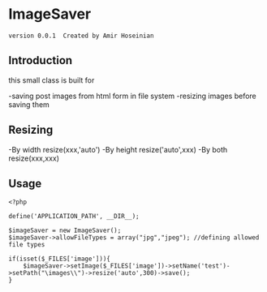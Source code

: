 ImageSaver
==========

	version 0.0.1  Created by Amir Hoseinian


Introduction
-----------------

this small class is built for 

-saving post images from html form in file system
-resizing images before saving them


Resizing
--------

-By width     resize(xxx,'auto')
-By height	  resize('auto',xxx)
-By both	  resize(xxx,xxx)

Usage
-----

	<?php

	define('APPLICATION_PATH', __DIR__);

	$imageSaver = new ImageSaver();
	$imageSaver->allowFileTypes = array("jpg","jpeg"); //defining allowed file types

	if(isset($_FILES['image'])){	
		$imageSaver->setImage($_FILES['image'])->setName('test')->setPath("\images\\")->resize('auto',300)->save();
	}

